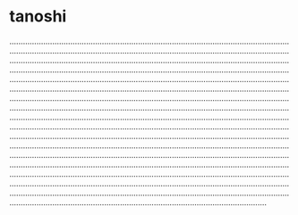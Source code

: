 # tanoshi
..............................................................................................................................................................................................................................................................................................................................................................................................................................................................................................................................................................................................................................................................................................................................................................................................................................................................................................................................................................................................................................................................................................................................................................................................................................................................................................................................................................................................................................................................................................................................................................................................................................................................................................................................................................................................................................................................................................................................................................................................................................................................................................................................................................................................................................................................................................................